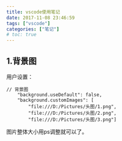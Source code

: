```yaml
---
title: vscode使用笔记
date: 2017-11-08 23:46:59
tags: ["vscode"]
categories: ["笔记"]
# toc: true
---
```




## 1.背景图

用户设置：

    // 背景图
        "background.useDefault": false,
        "background.customImages": [
            "file:///D:/Pictures/头图/1.png",
            "file:///D:/Pictures/头图/2.png",
            "file:///D:/Pictures/头图/3.png"]

图片整体大小用ps调整就可以了。

<!--more-->